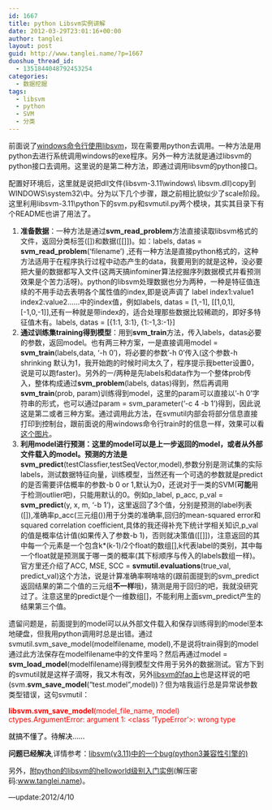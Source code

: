 ```yaml
---
id: 1667
title: python Libsvm实例讲解
date: 2012-03-29T23:01:16+00:00
author: tanglei
layout: post
guid: http://www.tanglei.name/?p=1667
duoshuo_thread_id:
  - 1351844048792453254
categories:
  - 数据挖掘
tags:
  - libsvm
  - python
  - SVM
  - 分类
---
```

前面说了[windows命令行使用libsvm](http://www.tanglei.name/an-example-for-beginning-to-learn-libsvm/)，现在需要用python去调用。一种方法是用python去进行系统调用windows的exe程序。另外一种方法就是通过libsvm的python接口去调用。这里说的是第二种方法，即通过调用libsvm的python接口。

配置好环境后，这里就是说把dll文件(libsvm-3.11\windows\ libsvm.dll)copy到WINDOWS\system32\中。分为以下几个步骤，跟之前相比貌似少了scale阶段。这里利用libsvm-3.11\python下的svm.py和svmutil.py两个模块，其实其目录下有个README也讲了用法了。

  1. **准备数据**：一种方法是通过**svm\_read\_problem**方法直接读取libsvm格式的文件，返回分类标签([])和数据([[]])。如：labels, datas = **svm\_read\_problem**(&#8216;filename&#8217;) ,还有一种方法是直接python格式的，这种方法适用于在程序执行过程中动态产生的data，我要用到的就是这种，没必要把大量的数据都写入文件(这两天搞infominer算法挖掘序列数据模式并看预测效果是个苦力活呀)。python的libsvm处理数据也分为两种，一种是特征值连续的不用手动去表明各个属性值的index,即是说声调了 label index1:value1 index2:value2……中的index值，例如labels, datas = [1,-1], [[1,0,1], [-1,0,-1]],还有一种就是带index的，适合处理那些数据比较稀疏的，即好多特征值木有。labels, datas = [{1:1, 3:1}, {1:-1,3:-1}]
  2. **通过训练集training得到模型**：用到**svm_train**方法，传入labels，datas必要的参数，返回model。也有两三种方案，一是直接调用model = **svm_train**(labels,data, &#8216;-h 0&#8217;)，将必要的参数’-h 0’传入(这个参数-h shrinking 默认为1，我开始跑的时候时间太久了，程序提示我better设置0，说是可以跑faster)。另外的一/两种是先labels和data作为一个整体prob传入，整体构成通过**svm_problem**(labels, datas)得到，然后再调用**svm_train**(prob, param)训练得到model，这里的param可以直接以’-h 0’字符串的形式，也可以通过param = svm_parameter(&#8216;-c 4 -b 1&#8217;)得到，因此说这是第二或者三种方案。通过调用此方法，在svmutil内部会将部分信息直接打印到控制台，跟前面说的用windows命令行train时的信息一样，效果可以看<a href="/wp-content/uploads/2012/03/clip_image0061.jpg" target="_blank">这个图片</a>。
  3. **利用model进行预测：**这里的model可以是上一步返回的model，或者从外部文件载入的model。预测的方法是**svm_predict**(testClassfier,testSeqVector,model),参数分别是测试集的实际labels，测试数据特征向量，训练模型，当然还有一个可选的参数就是predict的是否需要评估概率的参数-b 0 or 1,默认为0，还说对于一类的SVM(**可能**用于检测outlier吧)，只能用默认的0。例如p\_label, p\_acc, p_val = **svm_predict**(y, x, m, &#8216;-b 1&#8217;)，这里返回了3个值，分别是预测的label列表([]),准确率p\_acc(三元组())用于分类的准确率,回归的mean-squared error和squared correlation coefficient,具体的我还得补充下统计学相关知识,p\_val的值是概率估计值(如果传入了参数-b 1)，否则就决策值([[]])，注意返回的其中每一个元素是一个包含k*(k-1)/2个float的数组[],k代表label的类别，其中每一个float就是预测属于哪一类的概率(其下标顺序与传入的labels数组一样)。官方里还介绍了ACC, MSE, SCC = **svmutil.evaluations**(true\_val, predict\_val)这个方法，说是计算准确率啊啥啥的(跟前面提到的svm_predict返回结果的第二个值的三元组**不一样**哦)，猜测是用于回归的吧，我就没研究过了。注意这里的predict是个一维数组[]，不能利用上面svm_predict产生的结果第三个值。

遗留问题是，前面提到的model可以从外部文件载入和保存训练得到的model至本地硬盘，但我用python调用时总是出错。通过svmutil.svm\_save\_model(modelfilename, model),不是说将train得到的model通过此方法保存在modelfilename中的文件里吗？然后再通过model = **svm\_load\_model**(modelfilename)得到模型文件用于另外的数据测试。官方下到的svmutil就是这样子滴呀，我又木有改，另外<a href="http://csie.ntu.edu.tw/~cjlin/libsvm/faq.html#/Q8:_Python_interface" target="_blank">libsvm的faq上</a>也是这样说的吧(svm.**svm\_save\_model**(&#8220;test.model&#8221;,model))？但为啥我运行总是异常说参数类型错误，这句svmutil：
  
<span style="color: #ff0000;"><strong>libsvm.svm_save_model</strong>(model_file_name, model)<br /> ctypes.ArgumentError: argument 1: <class &#8216;TypeError&#8217;>: wrong type</span>

<span style="color: #000000;">就搞不懂了。待解决……</span>

**问题已经解决**,详情参考：[libsvm(v3.11)中的一个bug(python3兼容性引擎的)](http://www.tanglei.name/a-bug-in-libsvm-3.11/)
  
另外，[附python的libsvm的helloworld级别入门实例](/wp-content/blogresources/libsvmtest.rar)(解压密码:www.tanglei.name)。
  
&#8212;update:2012/4/10
